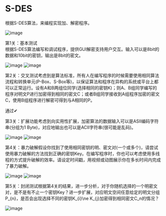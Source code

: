 # S-DES
根据S-DES算法，来编程实现加、解密程序。

![image](https://github.com/onlydev1ce3/S-DES/assets/145557897/cac49b40-c998-4c7e-a05b-6916afdaa74f)


第1关：基本测试       
根据S-DES算法编写和调试程序，提供GUI解密支持用户交互。输入可以是8bit的数据和10bit的密钥，输出是8bit的密文。 

![image](https://github.com/onlydev1ce3/S-DES/assets/145557897/dd622aa2-6ff1-42b7-b286-5daddb5e55cc)
![image](https://github.com/onlydev1ce3/S-DES/assets/145557897/5506c6b0-e753-4c48-9709-00758e5dbc83)

第2关：交叉测试考虑到是算法标准，所有人在编写程序的时候需要使用相同算法流程和转换单元(P-Box、S-Box等)，以保证算法和程序在异构的系统或平台上都可以正常运行。设有A和B两组位同学(选择相同的密钥K)；则A、B组同学编写的程序对明文P进行加密得到相同的密文C；或者B组同学接收到A组程序加密的密文C，使用B组程序进行解密可得到与A相同的P。

通过✔

第3关：扩展功能考虑到向实用性扩展，加密算法的数据输入可以是ASII编码字符串(分组为1 Byte)，对应地输出也可以是ACII字符串(很可能是乱码)。

![image](https://github.com/onlydev1ce3/S-DES/assets/145557897/25a9e60a-eb10-4879-998d-227114510f05)
![image](https://github.com/onlydev1ce3/S-DES/assets/145557897/cb8d8274-57dd-47e7-8f90-7a2366c3a085)



第4关：暴力破解假设你找到了使用相同密钥的明、密文对(一个或多个)，请尝试使用暴力破解的方法找到正确的密钥Key。在编写程序时，你也可以考虑使用多线程的方式提升破解的效率。请设定时间戳，用视频或动图展示你在多长时间内完成了暴力破解。

![image](https://github.com/onlydev1ce3/S-DES/assets/145557897/5bb957a4-8dd5-439a-bd1d-2f66f990b57e)
![image](https://github.com/onlydev1ce3/S-DES/assets/145557897/c98e0b02-aa88-4206-a7bc-17e75fd8fb62)

第5关：封闭测试根据第4关的结果，进一步分析，对于你随机选择的一个明密文对，是不是有不止一个密钥Key？进一步扩展，对应明文空间任意给定的明文分组P_{n}，是否会出现选择不同的密钥K_{i}\ne K_{j}加密得到相同密文C_n的情况？

![image](https://github.com/onlydev1ce3/S-DES/assets/145557897/dac618ce-c327-4fee-b1ac-49935de481c7)


